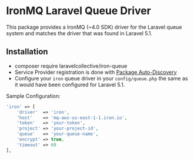 # IronMQ Laravel Queue Driver

This package provides a IronMQ (~4.0 SDK) driver for the Laravel queue system and matches the driver that was found in Laravel 5.1.

## Installation
- composer require laravelcollective/iron-queue
- Service Provider registration is done with [Package Auto-Discovery](https://medium.com/@taylorotwell/package-auto-discovery-in-laravel-5-5-ea9e3ab20518)
- Configure your `iron` queue driver in your `config/queue.php` the same as it would have been configured for Laravel 5.1.

Sample Configuration:

```php
'iron' => [
    'driver'  => 'iron',
    'host'    => 'mq-aws-us-east-1-1.iron.io',
    'token'   => 'your-token',
    'project' => 'your-project-id',
    'queue'   => 'your-queue-name',
    'encrypt' => true,
    'timeout' => 60
],
```
